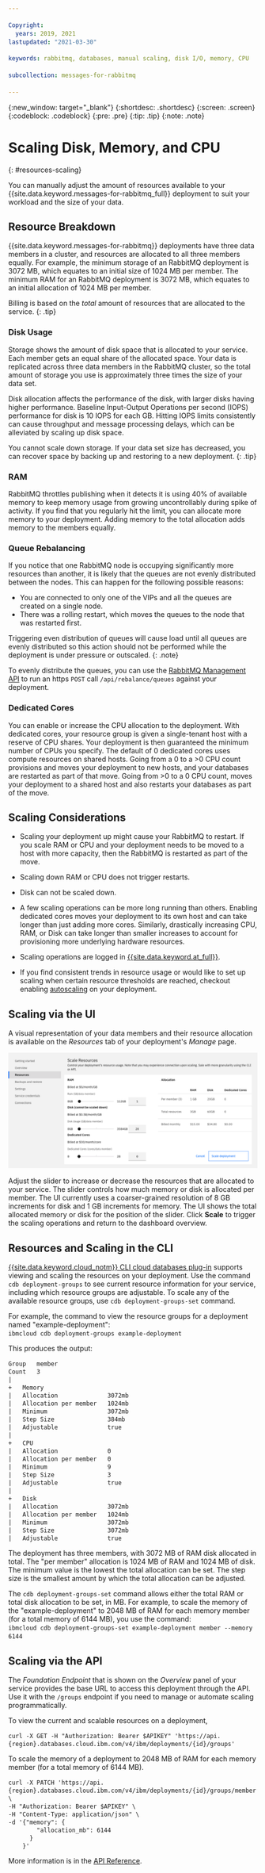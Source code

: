 ```yaml
---

Copyright:
  years: 2019, 2021
lastupdated: "2021-03-30"

keywords: rabbitmq, databases, manual scaling, disk I/O, memory, CPU

subcollection: messages-for-rabbitmq

---
```


{:new_window: target="_blank"}
{:shortdesc: .shortdesc}
{:screen: .screen}
{:codeblock: .codeblock}
{:pre: .pre}
{:tip: .tip}
{:note: .note}

# Scaling Disk, Memory, and CPU
{: #resources-scaling}

You can manually adjust the amount of resources available to your {{site.data.keyword.messages-for-rabbitmq_full}} deployment to suit your workload and the size of your data.

## Resource Breakdown

{{site.data.keyword.messages-for-rabbitmq}} deployments have three data members in a cluster, and resources are allocated to all three members equally. For example, the minimum storage of an RabbitMQ deployment is 3072 MB, which equates to an initial size of 1024 MB per member. The minimum RAM for an RabbitMQ deployment is 3072 MB, which equates to an initial allocation of 1024 MB per member.

Billing is based on the _total_ amount of resources that are allocated to the service.
{: .tip}

### Disk Usage

Storage shows the amount of disk space that is allocated to your service. Each member gets an equal share of the allocated space. Your data is replicated across three data members in the RabbitMQ cluster, so the total amount of storage you use is approximately three times the size of your data set.

Disk allocation affects the performance of the disk, with larger disks having higher performance. Baseline Input-Output Operations per second (IOPS) performance for disk is 10 IOPS for each GB. Hitting IOPS limits consistently can cause throughput and message processing delays, which can be alleviated by scaling up disk space.

You cannot scale down storage. If your data set size has decreased, you can recover space by backing up and restoring to a new deployment.
{: .tip} 

### RAM

RabbitMQ throttles publishing when it detects it is using 40% of available memory to keep memory usage from growing uncontrollably during spike of activity. If you find that you regularly hit the limit, you can allocate more memory to your deployment. Adding memory to the total allocation adds memory to the members equally.

### Queue Rebalancing

If you notice that one RabbitMQ node is occupying significantly more resources than another, it is likely that the queues are not evenly distributed between the nodes. This can happen for the following possible reasons:

- You are connected to only one of the VIPs and all the queues are created on a single node.
- There was a rolling restart, which moves the queues to the node that was restarted first.

Triggering even distribution of queues will cause load until all queues are evenly distributed so this action should not be performed while the deployment is under pressure or outscaled. 
{: .note}

To evenly distribute the queues, you can use the [RabbitMQ Management API](https://cdn.rawgit.com/rabbitmq/rabbitmq-management/v3.8.9/priv/www/api/index.html) to run an https `POST` call `/api/rebalance/queues` against your deployment.

### Dedicated Cores

You can enable or increase the CPU allocation to the deployment. With dedicated cores, your resource group is given a single-tenant host with a reserve of CPU shares. Your deployment is then guaranteed the minimum number of CPUs you specify. The default of 0 dedicated cores uses compute resources on shared hosts. Going from a 0 to a >0 CPU count provisions and moves your deployment to new hosts, and your databases are restarted as part of that move. Going from >0 to a 0 CPU count, moves your deployment to a shared host and also restarts your databases as part of the move.

## Scaling Considerations

- Scaling your deployment up might cause your RabbitMQ to restart. If you scale RAM or CPU and your deployment needs to be moved to a host with more capacity, then the RabbitMQ is restarted as part of the move.

- Scaling down RAM or CPU does not trigger restarts.

- Disk can not be scaled down.

- A few scaling operations can be more long running than others. Enabling dedicated cores moves your deployment to its own host and can take longer than just adding more cores. Similarly, drastically increasing CPU, RAM, or Disk can take longer than smaller increases to account for provisioning more underlying hardware resources.

- Scaling operations are logged in [{{site.data.keyword.at_full}}](/docs/messages-for-rabbitmq?topic=cloud-databases-activity-tracker).

- If you find consistent trends in resource usage or would like to set up scaling when certain resource thresholds are reached, checkout enabling [autoscaling](/docs/messages-for-rabbitmq?topic=messages-for-rabbitmq-autoscaling) on your deployment.

## Scaling via the UI

A visual representation of your data members and their resource allocation is available on the _Resources_ tab of your deployment's _Manage_ page. 

![The Scale Resources Panel in _Resources_](images/scaling-update.png)

Adjust the slider to increase or decrease the resources that are allocated to your service. The slider controls how much memory or disk is allocated per member. The UI currently uses a coarser-grained resolution of 8 GB increments for disk and 1 GB increments for memory. The UI shows the total allocated memory or disk for the position of the slider. Click **Scale** to trigger the scaling operations and return to the dashboard overview. 

## Resources and Scaling in the CLI 

[{{site.data.keyword.cloud_notm}} CLI cloud databases plug-in](/docs/databases-cli-plugin?topic=databases-cli-plugin-cdb-reference) supports viewing and scaling the resources on your deployment. Use the command `cdb deployment-groups` to see current resource information for your service, including which resource groups are adjustable. To scale any of the available resource groups, use `cdb deployment-groups-set` command. 

For example, the command to view the resource groups for a deployment named "example-deployment":  
`ibmcloud cdb deployment-groups example-deployment`

This produces the output:
```
Group   member
Count   3
|
+   Memory
|   Allocation              3072mb
|   Allocation per member   1024mb
|   Minimum                 3072mb
|   Step Size               384mb
|   Adjustable              true
|
+   CPU
|   Allocation              0
|   Allocation per member   0
|   Minimum                 9
|   Step Size               3
|   Adjustable              true
|
+   Disk
|   Allocation              3072mb
|   Allocation per member   1024mb
|   Minimum                 3072mb
|   Step Size               3072mb
|   Adjustable              true
```

The deployment has three members, with 3072 MB of RAM disk allocated in total. The "per member" allocation is 1024 MB of RAM and 1024 MB of disk. The minimum value is the lowest the total allocation can be set. The step size is the smallest amount by which the total allocation can be adjusted.

The `cdb deployment-groups-set` command allows either the total RAM or total disk allocation to be set, in MB. For example, to scale the memory of the "example-deployment" to 2048 MB of RAM for each memory member (for a total memory of 6144 MB), you use the command:  
`ibmcloud cdb deployment-groups-set example-deployment member --memory 6144`

## Scaling via the API

The _Foundation Endpoint_ that is shown on the _Overview_ panel of your service provides the base URL to access this deployment through the API. Use it with the `/groups` endpoint if you need to manage or automate scaling programmatically.

To view the current and scalable resources on a deployment,
```
curl -X GET -H "Authorization: Bearer $APIKEY" 'https://api.{region}.databases.cloud.ibm.com/v4/ibm/deployments/{id}/groups'
```

To scale the memory of a deployment to 2048 MB of RAM for each memory member (for a total memory of 6144 MB).
```
curl -X PATCH 'https://api.{region}.databases.cloud.ibm.com/v4/ibm/deployments/{id}/groups/member' \
-H "Authorization: Bearer $APIKEY" \
-H "Content-Type: application/json" \
-d '{"memory": {
        "allocation_mb": 6144
      }
    }'
```

More information is in the [API Reference](https://{DomainName}/apidocs/cloud-databases-api#get-currently-available-scaling-groups-from-a-depl).
